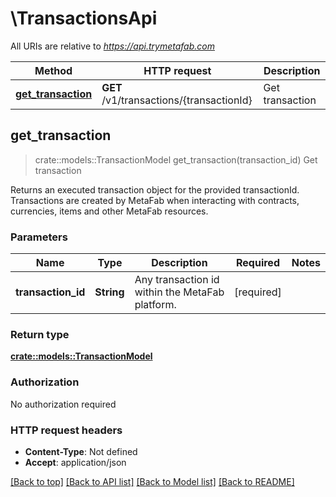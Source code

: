 # \TransactionsApi

All URIs are relative to *https://api.trymetafab.com*

Method | HTTP request | Description
------------- | ------------- | -------------
[**get_transaction**](TransactionsApi.md#get_transaction) | **GET** /v1/transactions/{transactionId} | Get transaction



## get_transaction

> crate::models::TransactionModel get_transaction(transaction_id)
Get transaction

Returns an executed transaction object for the provided transactionId. Transactions are created by MetaFab when interacting with contracts, currencies, items and other MetaFab resources.

### Parameters


Name | Type | Description  | Required | Notes
------------- | ------------- | ------------- | ------------- | -------------
**transaction_id** | **String** | Any transaction id within the MetaFab platform. | [required] |

### Return type

[**crate::models::TransactionModel**](TransactionModel.md)

### Authorization

No authorization required

### HTTP request headers

- **Content-Type**: Not defined
- **Accept**: application/json

[[Back to top]](#) [[Back to API list]](../README.md#documentation-for-api-endpoints) [[Back to Model list]](../README.md#documentation-for-models) [[Back to README]](../README.md)

